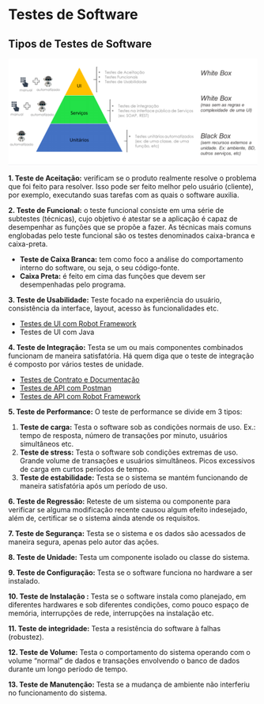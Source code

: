# Testes de Software

## Tipos de Testes de Software <a id="tipos-de-testes-de-software"></a>

![](.gitbook/assets/qualidade.png)

**1. Teste de Aceitação:** verificam se o produto realmente resolve o problema que foi feito para resolver. Isso pode ser feito melhor pelo usuário \(cliente\), por exemplo, executando suas tarefas com as quais o software auxilia.

**2. Teste de Funcional:** o teste funcional consiste em uma série de subtestes \(técnicas\), cujo objetivo é atestar se a aplicação é capaz de desempenhar as funções que se propõe a fazer. As técnicas mais comuns englobadas pelo teste funcional são os testes denominados caixa-branca e caixa-preta.

* **Teste de Caixa Branca:** tem como foco a análise do comportamento interno do software, ou seja, o seu código-fonte.
* **Caixa Preta:** é feito em cima das funções que devem ser desempenhadas pelo programa.

**3. Teste de Usabilidade:** Teste focado na experiência do usuário, consistência da interface, layout, acesso às funcionalidades etc.

* [Testes de UI com Robot Framework](https://app.gitbook.com/@programacao/s/qualidade/~/drafts/-MkgN7PGQoFNvS5TRgjV/testes-de-integracao/testes-de-api-com-robot-framework)
* Testes de UI com Java

**4. Teste de Integração:** Testa se um ou mais componentes combinados funcionam de maneira satisfatória. Há quem diga que o teste de integração é composto por vários testes de unidade.

* [Testes de Contrato e Documentação](https://app.gitbook.com/@programacao/s/qualidade/~/drafts/-MkgN7PGQoFNvS5TRgjV/testes-de-integracao/testes-de-contrato-e-documentacao)
* [Testes de API com Postman](https://app.gitbook.com/@programacao/s/qualidade/~/drafts/-MkgN7PGQoFNvS5TRgjV/testes-de-integracao/testes-de-api-com-postman)
* [Testes de API com Robot Framework](https://app.gitbook.com/@programacao/s/qualidade/~/drafts/-MkgN7PGQoFNvS5TRgjV/testes-de-integracao/testes-de-api-com-robot-framework)

**5. Teste de Performance:** O teste de performance se divide em 3 tipos:

1. **Teste de carga:** Testa o software sob as condições normais de uso. Ex.: tempo de resposta, número de transações por minuto, usuários simultâneos etc.
2. **Teste de stress:** Testa o software sob condições extremas de uso. Grande volume de transações e usuários simultâneos. Picos excessivos de carga em curtos períodos de tempo.
3. **Teste de estabilidade:** Testa se o sistema se mantém funcionando de maneira satisfatória após um período de uso.

**6. Teste de Regressão:** Reteste de um sistema ou componente para verificar se alguma modificação recente causou algum efeito indesejado, além de, certificar se o sistema ainda atende os requisitos.

**7. Teste de Segurança:** Testa se o sistema e os dados são acessados de maneira segura, apenas pelo autor das ações.

**8. Teste de Unidade:** Testa um componente isolado ou classe do sistema.

**9. Teste de Configuração:**  Testa se o software funciona no hardware a ser instalado.

**10. Teste de Instalação :**  Testa se o software instala como planejado, em diferentes hardwares e sob diferentes condições, como pouco espaço de memória, interrupções de rede, interrupções na instalação etc.

**11. Teste de integridade:** Testa a resistência do software à falhas \(robustez\).

**12. Teste de Volume:** Testa o comportamento do sistema operando com o volume “normal” de dados e transações envolvendo o banco de dados durante um longo período de tempo.

**13. Teste de Manutenção:** Testa se a mudança de ambiente não interferiu no funcionamento do sistema.

